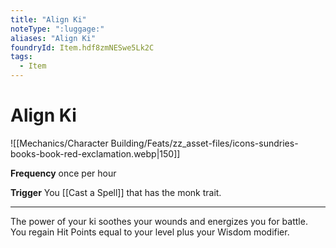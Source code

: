 ```yaml
---
title: "Align Ki"
noteType: ":luggage:"
aliases: "Align Ki"
foundryId: Item.hdf8zmNESwe5Lk2C
tags:
  - Item
---
```


# Align Ki
![[Mechanics/Character Building/Feats/zz_asset-files/icons-sundries-books-book-red-exclamation.webp|150]]

**Frequency** once per hour

**Trigger** You [[Cast a Spell]] that has the monk trait.

* * *

The power of your ki soothes your wounds and energizes you for battle. You regain Hit Points equal to your level plus your Wisdom modifier.
